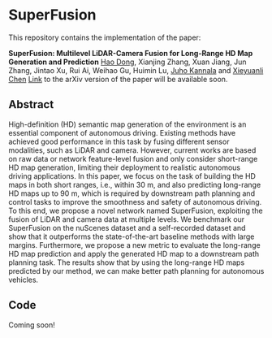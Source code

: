 # SuperFusion

This repository contains the implementation of the paper:

**SuperFusion: Multilevel LiDAR-Camera Fusion for Long-Range HD Map Generation and Prediction**
[Hao Dong](https://sites.google.com/view/dong-hao/), Xianjing Zhang, Xuan Jiang, Jun Zhang, Jintao Xu, Rui Ai, Weihao Gu, Huimin Lu, [Juho Kannala](https://users.aalto.fi/~kannalj1/) and [Xieyuanli Chen](http://xieyuanli-chen.com/) 
[Link]() to the arXiv version of the paper will be available soon.


## Abstract
High-definition (HD) semantic map generation of the environment is an essential component of autonomous driving. Existing methods have achieved good performance in this task by fusing different sensor modalities, such as LiDAR and camera. However, current works are based on raw data or network feature-level fusion and only consider short-range HD map generation, limiting their deployment to realistic autonomous driving applications. In this paper, we focus on the task of building the HD maps in both short ranges, i.e., within 30 m, and also predicting long-range HD maps up to 90 m, which is required by downstream path planning and control tasks to improve the smoothness and safety of autonomous driving. To this end, we propose a novel network named SuperFusion, exploiting the fusion of LiDAR and camera data at multiple levels. We benchmark our SuperFusion on the nuScenes dataset and a self-recorded dataset and show that it outperforms the state-of-the-art baseline methods with large margins. Furthermore, we propose a new metric to evaluate the long-range HD map prediction and apply the generated HD map to a downstream path planning task. The results show that by using the long-range HD maps predicted by our method, we can make better path planning for autonomous vehicles.

## Code
Coming soon!

